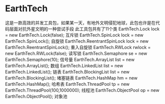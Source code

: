 # EarthTech
这是一款高效的并发工具包，如果某一天，有地外文明侵犯地球，此包也许是在代码层面对抗外星文明的一种尝试手段
此工具包共有了11个类
EarthTech.Lock lock = new EarthTech.Lock(false);                      互斥锁 
EarthTech.SpinLock lock = new EarthTech.SpinLock();                   自旋锁 
EarthTech.ReentrantSpinLock lock = new EarthTech.ReentrantSpinLock(); 重入自旋锁 
EarthTech.RWLock rwlock = new EarthTech.RWLock(false);                读写锁 
EarthTech.Semaphore se = new EarthTech.Semaphore(10);                 信号量 
EarthTech.ArrayList list = new EarthTech.ArrayList();                 数组 
EarthTech.LinkedList list = new EarthTech.LinkedList();               链表 
EarthTech.BlockingList list = new EarthTech.BlockingList();           堵塞链表 
EarthTech.HashMap hm = new EarthTech.HashMap();                       哈希表 
EarthTech.ThreadPool tp = new EarthTech.ThreadPool(100,1000000);      线程池 
EarthTech.ObjectPool op = new EarthTech.ObjectPool();                 对象池 

